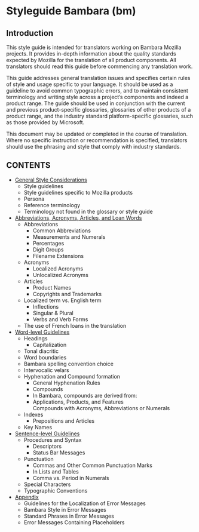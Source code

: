 # Styleguide Bambara (bm)

## Introduction
This style guide is intended for translators working on Bambara Mozilla projects. It provides in-depth information about the quality standards expected by Mozilla for the translation of all product components. All translators should read this guide before commencing any translation work.

This guide addresses general translation issues and specifies certain rules of style and usage specific to your language. It should be used as a guideline to avoid common typographic errors, and to maintain consistent terminology and writing style across a project’s components and indeed a product range. The guide should be used in conjunction with the current and previous product-specific glossaries, glossaries of other products of a product range, and the industry standard platform-specific glossaries, such as those provided by Microsoft. 

This document may be updated or completed in the course of translation. Where no specific instruction or recommendation is specified, translators should use the phrasing and style that comply with industry standards.


## CONTENTS
   
* [General Style Considerations](general.md)
  * Style guidelines    
  * Style guidelines specific to Mozilla products    
  * Persona    
  * Reference terminology    
  * Terminology not found in the glossary or style guide
* [Abbreviations, Acronyms, Articles, and Loan Words](aaalw.md)
  * Abbreviations    
    * Common Abbreviations    
    * Measurements and Numerals    
    * Percentages    
    * Digit Groups    
    * Filename Extensions    
  * Acronyms    
    * Localized Acronyms    
    * Unlocalized Acronyms    
  * Articles    
    * Product Names    
    * Copyrights and Trademarks     
  * Localized term vs. English term    
    * Inflections    
    * Singular & Plural    
    * Verbs and Verb Forms
  * The use of French loans in the translation  
* [Word-level Guidelines](wl.md)
  * Headings    
    * Capitalization  
  * Tonal diacritic    
  * Word boundaries    
  * Bambara spelling convention choice    
  * Intervocalic velars    
  * Hyphenation and Compound formation    
    * General Hyphenation Rules    
    * Compounds    
    * In Bambara, compounds are derived from:    
    * Applications, Products, and Features    
     Compounds with Acronyms, Abbreviations or Numerals    
  * Indexes    
    * Prepositions and Articles    
  * Key Names
* [Sentence-level Guidelines](sl.md)
  * Procedures and Syntax    
    * Descriptors    
    * Status Bar Messages    
  * Punctuation    
    * Commas and Other Common Punctuation Marks    
    * In Lists and Tables    
    * Comma vs. Period in Numerals    
  * Special Characters    
  * Typographic Conventions    
* [Appendix](appendix.md)   
  * Guidelines for the Localization of Error Messages    
  * Bambara Style in Error Messages    
  * Standard Phrases in Error Messages    
  * Error Messages Containing Placeholders
